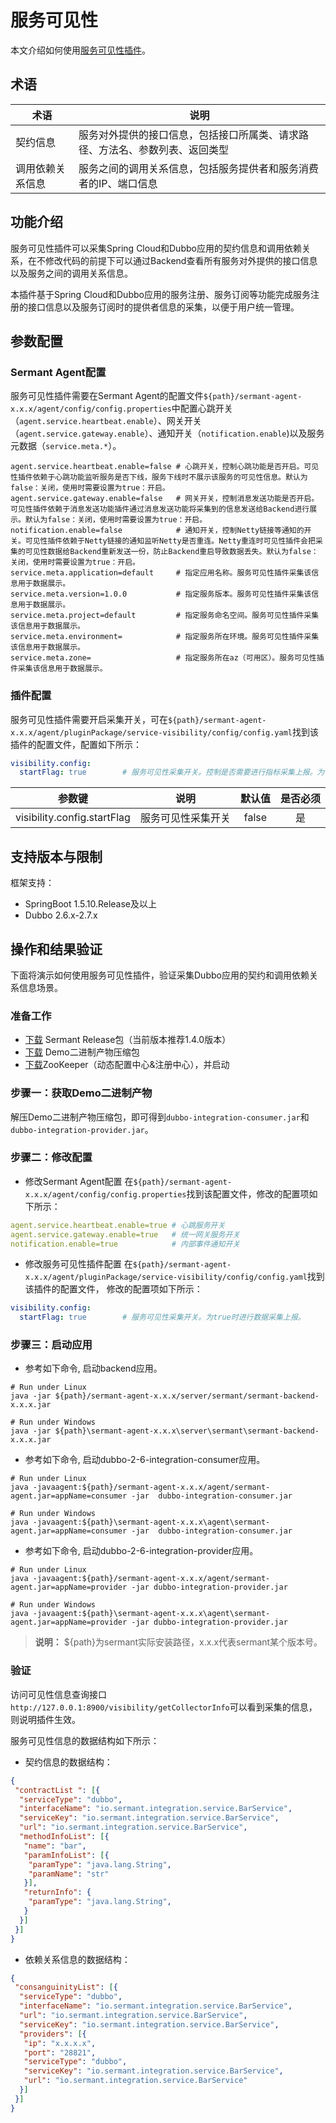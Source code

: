 # 服务可见性

本文介绍如何使用[服务可见性插件](https://github.com/sermant-io/Sermant/tree/develop/sermant-plugins/sermant-service-visibility)。

## 术语

| 术语     | 说明                                     |
|--------|----------------------------------------|
| 契约信息   | 服务对外提供的接口信息，包括接口所属类、请求路径、方法名、参数列表、返回类型 |
| 调用依赖关系信息 | 服务之间的调用关系信息，包括服务提供者和服务消费者的IP、端口信息     |

## 功能介绍

服务可见性插件可以采集Spring Cloud和Dubbo应用的契约信息和调用依赖关系，在不修改代码的前提下可以通过Backend查看所有服务对外提供的接口信息以及服务之间的调用关系信息。

本插件基于Spring Cloud和Dubbo应用的服务注册、服务订阅等功能完成服务注册的接口信息以及服务订阅时的提供者信息的采集，以便于用户统一管理。

## 参数配置

### Sermant Agent配置

服务可见性插件需要在Sermant Agent的配置文件`${path}/sermant-agent-x.x.x/agent/config/config.properties`中配置心跳开关（`agent.service.heartbeat.enable`）、网关开关（`agent.service.gateway.enable`）、通知开关（`notification.enable`)以及服务元数据（`service.meta.*`）。

```properties
agent.service.heartbeat.enable=false # 心跳开关，控制心跳功能是否开启。可见性插件依赖于心跳功能监听服务是否下线，服务下线时不展示该服务的可见性信息。默认为false：关闭，使用时需要设置为true：开启。
agent.service.gateway.enable=false   # 网关开关，控制消息发送功能是否开启。可见性插件依赖于消息发送功能插件通过消息发送功能将采集到的信息发送给Backend进行展示。默认为false：关闭，使用时需要设置为true：开启。
notification.enable=false            # 通知开关，控制Netty链接等通知的开关。可见性插件依赖于Netty链接的通知监听Netty是否重连。Netty重连时可见性插件会把采集的可见性数据给Backend重新发送一份，防止Backend重启导致数据丢失。默认为false：关闭，使用时需要设置为true：开启。
service.meta.application=default     # 指定应用名称。服务可见性插件采集该信息用于数据展示。
service.meta.version=1.0.0           # 指定服务版本。服务可见性插件采集该信息用于数据展示。
service.meta.project=default         # 指定服务命名空间。服务可见性插件采集该信息用于数据展示。
service.meta.environment=            # 指定服务所在环境。服务可见性插件采集该信息用于数据展示。
service.meta.zone=                   # 指定服务所在az（可用区）。服务可见性插件采集该信息用于数据展示。
```

### 插件配置

服务可见性插件需要开启采集开关，可在`${path}/sermant-agent-x.x.x/agent/pluginPackage/service-visibility/config/config.yaml`找到该插件的配置文件，配置如下所示：

```yaml
visibility.config:
  startFlag: true        # 服务可见性采集开关。控制是否需要进行指标采集上报。为true时插件进行数据采集上报，为false时则不进行数据采集上报。
```

|             参数键             |    说明     |  默认值  | 是否必须 |
|:---------------------------:|:---------:|:-----:|:----:|
| visibility.config.startFlag | 服务可见性采集开关 | false |  是   |

## 支持版本与限制

框架支持：

- SpringBoot 1.5.10.Release及以上
- Dubbo 2.6.x-2.7.x

## 操作和结果验证

下面将演示如何使用服务可见性插件，验证采集Dubbo应用的契约和调用依赖关系信息场景。

### 准备工作

- [下载](https://github.com/sermant-io/Sermant/releases/download/v1.4.0/sermant-1.4.0.tar.gz) Sermant
  Release包（当前版本推荐1.4.0版本）
- [下载](https://github.com/sermant-io/Sermant-examples/releases/download/v1.4.0/sermant-examples-visibility-demo-1.4.0.tar.gz) Demo二进制产物压缩包
- [下载](https://zookeeper.apache.org/releases.html#download)ZooKeeper（动态配置中心&注册中心），并启动

### 步骤一：获取Demo二进制产物

解压Demo二进制产物压缩包，即可得到`dubbo-integration-consumer.jar`和`dubbo-integration-provider.jar`。

### 步骤二：修改配置

- 修改Sermant Agent配置
在`${path}/sermant-agent-x.x.x/agent/config/config.properties`找到该配置文件，修改的配置项如下所示：

```yaml
agent.service.heartbeat.enable=true # 心跳服务开关
agent.service.gateway.enable=true   # 统一网关服务开关
notification.enable=true            # 内部事件通知开关
```

- 修改服务可见性插件配置
在`${path}/sermant-agent-x.x.x/agent/pluginPackage/service-visibility/config/config.yaml`找到该插件的配置文件， 修改的配置项如下所示：

```yaml
visibility.config:
  startFlag: true        # 服务可见性采集开关。为true时进行数据采集上报。
```

### 步骤三：启动应用

- 参考如下命令, 启动backend应用。

```shell
# Run under Linux
java -jar ${path}/sermant-agent-x.x.x/server/sermant/sermant-backend-x.x.x.jar
```

```shell
# Run under Windows
java -jar ${path}\sermant-agent-x.x.x\server\sermant\sermant-backend-x.x.x.jar
```

- 参考如下命令, 启动dubbo-2-6-integration-consumer应用。

```shell
# Run under Linux
java -javaagent:${path}/sermant-agent-x.x.x/agent/sermant-agent.jar=appName=consumer -jar  dubbo-integration-consumer.jar
```

```shell
# Run under Windows
java -javaagent:${path}\sermant-agent-x.x.x\agent\sermant-agent.jar=appName=consumer -jar  dubbo-integration-consumer.jar
```

- 参考如下命令, 启动dubbo-2-6-integration-provider应用。

```shell
# Run under Linux
java -javaagent:${path}/sermant-agent-x.x.x/agent/sermant-agent.jar=appName=provider -jar dubbo-integration-provider.jar
```

```shell
# Run under Windows
java -javaagent:${path}\sermant-agent-x.x.x\agent\sermant-agent.jar=appName=provider -jar dubbo-integration-provider.jar
```

> **说明：** ${path}为sermant实际安装路径，x.x.x代表sermant某个版本号。

### 验证

访问可见性信息查询接口`http://127.0.0.1:8900/visibility/getCollectorInfo`可以看到采集的信息，则说明插件生效。

服务可见性信息的数据结构如下所示：

- 契约信息的数据结构：

```json
{
 "contractList ": [{
  "serviceType": "dubbo",
  "interfaceName": "io.sermant.integration.service.BarService",
  "serviceKey": "io.sermant.integration.service.BarService",
  "url": "io.sermant.integration.service.BarService",
  "methodInfoList": [{
   "name": "bar",
   "paramInfoList": [{
    "paramType": "java.lang.String",
    "paramName": "str"
   }],
   "returnInfo": {
    "paramType": "java.lang.String",
   }
  }]
 }]
}
```

- 依赖关系信息的数据结构：

```json
{
 "consanguinityList": [{
  "serviceType": "dubbo",
  "interfaceName": "io.sermant.integration.service.BarService",
  "url": "io.sermant.integration.service.BarService",
  "serviceKey": "io.sermant.integration.service.BarService",
  "providers": [{
   "ip": "x.x.x.x",
   "port": "28821",
   "serviceType": "dubbo",
   "serviceKey": "io.sermant.integration.service.BarService",
   "url": "io.sermant.integration.service.BarService"
  }]
 }]
}
```
